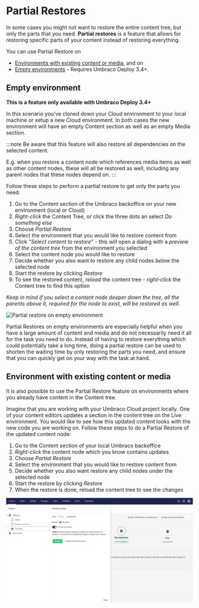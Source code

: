 # Partial Restores

In some cases you might not want to restore the entire content tree, but only the parts that you need. **Partial restores** is a feature that allows for restoring specific parts of your content instead of restoring everything.

You can use Partial Restore on

- [Environments with existing content or media](#environment-with-existing-content-or-media), and on
- [Empty environments](#empty-environment) - Requires Umbraco Deploy 3.4+.

## Empty environment

**This is a feature only available with Umbraco Deploy 3.4+**

In this scenario you've cloned down your Cloud environment to your local machine or setup a new Cloud environment. In both cases the new environment will have an empty Content section as well as an empty Media section. 

:::note
Be aware that this feature will also restore all dependencies on the selected content.

E.g. when you restore a content node which references media items as well as other content nodes, these will all be restored as well, including any parent nodes that these nodes depend on.
:::

Follow these steps to perform a partial restore to get only the parts you need:

1. Go to the Content section of the Umbraco backoffice on your new environment (local or Cloud)
2. *Right-click* the Content Tree, or click the three dots an select *Do something else*
3. Choose *Partial Restore*
4. Select the environment that you would like to restore content from
5. Click "*Select content to restore*" - this will open a dialog with a *preview of the content tree* from the environment you selected
6. Select the content node you would like to restore
7. Decide whether you also want to restore any child nodes *below* the selected node
8. Start the restore by clicking *Restore*
9. To see the restored content, *reload* the content tree - *right-click* the Content tree to find this option

*Keep in mind if you select a content node deeper down the tree, all the parents above it, required for the node to exist, will be restored as well.*

![Partial restore on empty environment](images/partialRestore-onEmpty.gif)

Partial Restores on empty environments are especially helpful when you have a large amount of content and media and do not necessarily need it all for the task you need to do. Instead of having to restore everything which could potentially take a long time, doing a partial restore can be used to shorten the waiting time by only restoring the parts you need, and ensure that you can quickly get on your way with the task at hand.

## Environment with existing content or media

It is also possible to use the Partial Restore feature on environments where you already have content in the Content tree.

Imagine that you are working with your Umbraco Cloud project locally. One of your content editors updates a section in the content tree on the Live environment. You would like to see how this updated content looks with the new code you are working on. Follow these steps to do a Partial Restore of the updated content node:

1. Go to the Content section of your local Umbraco backoffice
2. *Right-click* the content node which you know contains updates
3. Choose *Partial Restore*
4. Select the environment that you would like to restore content from
5. Decide whether you also want restore any child nodes under the selected node
6. Start the restore by clicking *Restore*
7. When the restore is done, reload the content tree to see the changes

![Partial restore](images/partialRestore-onEnvWithContent.png)
